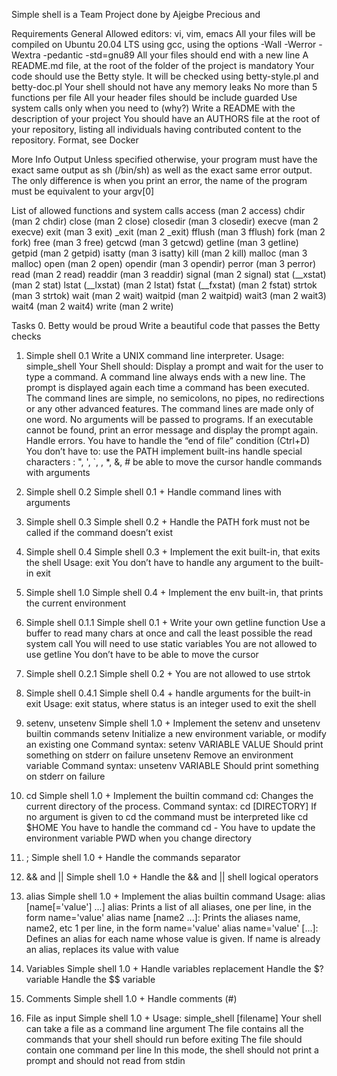 Simple shell is a Team Project done by Ajeigbe Precious and 

Requirements
General
Allowed editors: vi, vim, emacs
All your files will be compiled on Ubuntu 20.04 LTS using gcc,
using the options -Wall -Werror -Wextra -pedantic -std=gnu89
All your files should end with a new line
A README.md file, at the root of the folder of the project is mandatory
Your code should use the Betty style. It will be checked using
betty-style.pl and betty-doc.pl
Your shell should not have any memory leaks
No more than 5 functions per file
All your header files should be include guarded
Use system calls only when you need to (why?)
Write a README with the description of your project
You should have an AUTHORS file at the root of your repository,
listing all individuals having contributed content to the repository. Format, see Docker

More Info
Output
Unless specified otherwise, your program must have the exact same
output as sh (/bin/sh) as well as the exact same error output.
The only difference is when you print an error,
the name of the program must be equivalent to your argv[0]

List of allowed functions and system calls
access (man 2 access)
chdir (man 2 chdir)
close (man 2 close)
closedir (man 3 closedir)
execve (man 2 execve)
exit (man 3 exit)
_exit (man 2 _exit)
fflush (man 3 fflush)
fork (man 2 fork)
free (man 3 free)
getcwd (man 3 getcwd)
getline (man 3 getline)
getpid (man 2 getpid)
isatty (man 3 isatty)
kill (man 2 kill)
malloc (man 3 malloc)
open (man 2 open)
opendir (man 3 opendir)
perror (man 3 perror)
read (man 2 read)
readdir (man 3 readdir)
signal (man 2 signal)
stat (__xstat) (man 2 stat)
lstat (__lxstat) (man 2 lstat)
fstat (__fxstat) (man 2 fstat)
strtok (man 3 strtok)
wait (man 2 wait)
waitpid (man 2 waitpid)
wait3 (man 2 wait3)
wait4 (man 2 wait4)
write (man 2 write)

Tasks
0. Betty would be proud
Write a beautiful code that passes the Betty checks

1. Simple shell 0.1
Write a UNIX command line interpreter.
Usage: simple_shell
Your Shell should:
Display a prompt and wait for the user to type a command. A command line always ends with a new line.
The prompt is displayed again each time a command has been executed.
The command lines are simple, no semicolons, no pipes, no redirections or any other advanced features.
The command lines are made only of one word. No arguments will be passed to programs.
If an executable cannot be found, print an error message and display the prompt again.
Handle errors.
You have to handle the “end of file” condition (Ctrl+D)
You don’t have to:
use the PATH
implement built-ins
handle special characters : ", ', `, \, *, &, #
be able to move the cursor
handle commands with arguments

2. Simple shell 0.2
Simple shell 0.1 +
Handle command lines with arguments

3. Simple shell 0.3
Simple shell 0.2 +
Handle the PATH
fork must not be called if the command doesn’t exist

4. Simple shell 0.4
Simple shell 0.3 +
Implement the exit built-in, that exits the shell
Usage: exit
You don’t have to handle any argument to the built-in exit

5. Simple shell 1.0
Simple shell 0.4 +
Implement the env built-in, that prints the current environment

6. Simple shell 0.1.1
Simple shell 0.1 +
Write your own getline function
Use a buffer to read many chars at once and call the least possible the read system call
You will need to use static variables
You are not allowed to use getline
You don’t have to be able to move the cursor

7. Simple shell 0.2.1
Simple shell 0.2 +
You are not allowed to use strtok

8. Simple shell 0.4.1
Simple shell 0.4 +
handle arguments for the built-in exit
Usage: exit status, where status is an integer used to exit the shell

9. setenv, unsetenv
Simple shell 1.0 +
Implement the setenv and unsetenv builtin commands
setenv
Initialize a new environment variable, or modify an existing one
Command syntax: setenv VARIABLE VALUE
Should print something on stderr on failure
unsetenv
Remove an environment variable
Command syntax: unsetenv VARIABLE
Should print something on stderr on failure

10. cd
Simple shell 1.0 +
Implement the builtin command cd:
Changes the current directory of the process.
Command syntax: cd [DIRECTORY]
If no argument is given to cd the command must be interpreted like cd $HOME
You have to handle the command cd -
You have to update the environment variable PWD when you change directory

11. ;
Simple shell 1.0 +
Handle the commands separator 

12. && and ||
Simple shell 1.0 +
Handle the && and || shell logical operators

13. alias
Simple shell 1.0 +
Implement the alias builtin command
Usage: alias [name[='value'] ...]
alias: Prints a list of all aliases, one per line, in the form name='value'
alias name [name2 ...]: Prints the aliases name, name2, etc 1 per line,
in the form name='value'
alias name='value' [...]: Defines an alias for each name whose value is given.
If name is already an alias, replaces its value with value

14. Variables
Simple shell 1.0 +
Handle variables replacement
Handle the $? variable
Handle the $$ variable

15. Comments
Simple shell 1.0 +
Handle comments (#)

16. File as input
Simple shell 1.0 +
Usage: simple_shell [filename]
Your shell can take a file as a command line argument
The file contains all the commands that your shell should run before exiting
The file should contain one command per line
In this mode, the shell should not print a prompt and should not read from stdin
